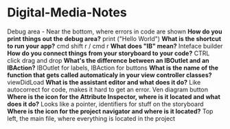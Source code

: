 # Digital-Media-Notes
  Debug area - Near the bottom, where errors in code are shown
**How do you print things out the debug area?**
print ("Hello World")
**What is the shortcut to run your app?**
cmd shift r / cmd r
**What does "IB" mean?**
Inteface builder
**How do you connect things from your storyboard to your code?**
CTRL click drag and drop
**What's the difference between an IBOutlet and an IBAction?**
IBOutlet for labels, IBAction for buttons
**What is the name of the function that gets called automaticaly in your view controller classes?**
viewDidLoad
**What is the assistant editor and what does it do?**
Like autocorrect for code, makes it hard to get an error. Ven diagram button
**Where is the icon for the Attribute Inspector, where is it located and what does it do?**
Looks like a pointer, identifiers for stuff on the storyboard
**Where is the icon for the project navigator and where is it located?**
Top left, the main file, where everything is located in the project
